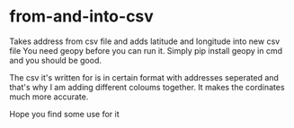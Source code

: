 # from-and-into-csv
Takes address from csv file and adds latitude and longitude into new csv file
You need geopy before you can run it. Simply pip install geopy in cmd and you should be good.

The csv it's written for is in certain format with addresses seperated and that's why I am adding different coloums together. It makes the cordinates much more accurate.

Hope you find some use for it
